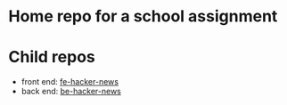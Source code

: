 # Home repo for a school assignment

# Child repos
* front end: [fe-hacker-news](https://github.com/HackerNews-lsd2017/fe-hacker-news)
* back end: [be-hacker-news](https://github.com/HackerNews-lsd2017/be-hacker-news)